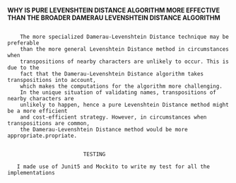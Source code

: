 **WHY IS PURE LEVENSHTEIN DISTANCE ALGORITHM MORE EFFECTIVE
THAN THE BROADER DAMERAU LEVENSHTEIN DISTANCE ALGORITHM**
        
```agsl   

    The more specialized Damerau-Levenshtein Distance technique may be preferable 
    than the more general Levenshtein Distance method in circumstances when 
    transpositions of nearby characters are unlikely to occur. This is due to the 
    fact that the Damerau-Levenshtein Distance algorithm takes transpositions into account, 
    which makes the computations for the algorithm more challenging. 
    In the unique situation of validating names, transpositions of nearby characters are 
    unlikely to happen, hence a pure Levenshtein Distance method might be a more efficient 
    and cost-efficient strategy. However, in circumstances when transpositions are common, 
    the Damerau-Levenshtein Distance method would be more appropriate.propriate.
    
```



                            TESTING
```agsl                            
   I made use of Junit5 and Mockito to write my test for all the implementations
```

